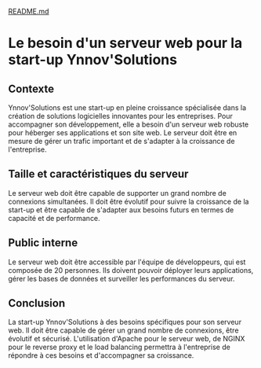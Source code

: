 [README.md](./README.md)


# Le besoin d'un serveur web pour la start-up Ynnov'Solutions


## Contexte

Ynnov'Solutions est une start-up en pleine croissance spécialisée dans la création de solutions logicielles innovantes pour les entreprises. Pour accompagner son développement, elle a besoin d'un serveur web robuste pour héberger ses applications et son site web. Le serveur doit être en mesure de gérer un trafic important et de s'adapter à la croissance de l'entreprise.


## Taille et caractéristiques du serveur

Le serveur web doit être capable de supporter un grand nombre de connexions simultanées. Il doit être évolutif pour suivre la croissance de la start-up et être capable de s'adapter aux besoins futurs en termes de capacité et de performance.


## Public interne

Le serveur web doit être accessible par l'équipe de développeurs, qui est composée de 20 personnes. Ils doivent pouvoir déployer leurs applications, gérer les bases de données et surveiller les performances du serveur.


## Conclusion

La start-up Ynnov'Solutions à des besoins spécifiques pour son serveur web. Il doit être capable de gérer un grand nombre de connexions, être évolutif et sécurisé. L'utilisation d'Apache pour le serveur web, de NGINX pour le reverse proxy et le load balancing permettra à l'entreprise de répondre à ces besoins et d'accompagner sa croissance.



